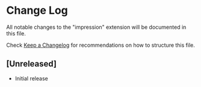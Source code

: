 # Change Log

All notable changes to the "impression" extension will be documented in this file.

Check [Keep a Changelog](http://keepachangelog.com/) for recommendations on how to structure this file.

## [Unreleased]

- Initial release